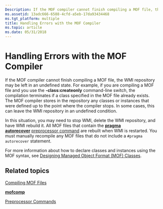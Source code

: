 ```yaml
---
Description: If the MOF compiler cannot finish compiling a MOF file, the WMI repository may be left in an undefined state.
ms.assetid: 13adc666-6588-4cfd-a5eb-17da93434468
ms.tgt_platform: multiple
title: Handling Errors with the MOF Compiler
ms.topic: article
ms.date: 05/31/2018
---
```


# Handling Errors with the MOF Compiler

If the MOF compiler cannot finish compiling a MOF file, the WMI repository may be left in an undefined state. For example, if you are compiling a MOF file and you use the **-class:createonly** command-line switch, the compilation terminates if a class specified in the MOF file already exists. The MOF compiler stores in the repository any classes or instances that were defined up to the point where the compiler stops. In some cases, this can leave the WMI repository in an undefined condition.

In this situation, you may need to stop WMI, delete the WMI repository, and have WMI rebuild it. All MOF files that contain the [**pragma autorecover**](pragma-autorecover.md) [preprocessor command](preprocessor-commands.md) are rebuilt when WMI is restarted. You must manually recompile any MOF files that do not include a `#pragma autorecover` statement.

For more information about how to declare classes and instances using the MOF syntax, see [Designing Managed Object Format (MOF) Classes](designing-managed-object-format--mof--classes.md).

## Related topics

<dl> <dt>

[Compiling MOF Files](compiling-mof-files.md)
</dt> <dt>

[**mofcomp**](mofcomp.md)
</dt> <dt>

[Preprocessor Commands](preprocessor-commands.md)
</dt> </dl>

 

 



